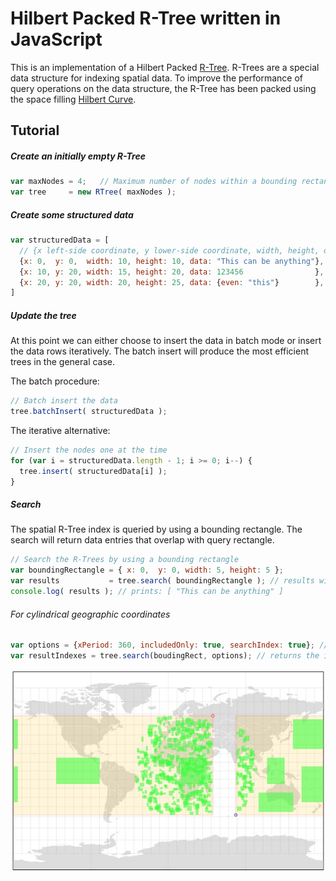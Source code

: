 # Hilbert Packed R-Tree written in JavaScript

This is an implementation of a Hilbert Packed [R-Tree](https://en.wikipedia.org/wiki/R-tree). R-Trees are a special data structure for indexing spatial data. To improve the performance of query operations on the data structure, the R-Tree has been packed using the  space filling [Hilbert Curve](https://en.wikipedia.org/wiki/Hilbert_curve).

## Tutorial

##### Create an initially empty R-Tree

``` javascript
var maxNodes = 4;   // Maximum number of nodes within a bounding rectangle
var tree     = new RTree( maxNodes );
```

##### Create some structured data

``` javascript
var structuredData = [
  // {x left-side coordinate, y lower-side coordinate, width, height, data (or the data to store at this location)}
  {x: 0,  y: 0,  width: 10, height: 10, data: "This can be anything"},
  {x: 10, y: 20, width: 15, height: 20, data: 123456                },
  {x: 20, y: 20, width: 20, height: 25, data: {even: "this"}        },
]
```

##### Update the tree

At this point we can either choose to insert the data in batch mode or insert the data rows iteratively. The batch insert will produce the most efficient trees in the general case.

The batch procedure:

``` javascript
// Batch insert the data
tree.batchInsert( structuredData );
```

The iterative alternative:

``` javascript
// Insert the nodes one at the time
for (var i = structuredData.length - 1; i >= 0; i--) {
  tree.insert( structuredData[i] );
}
```

##### Search

The spatial R-Tree index is queried by using a bounding rectangle. The search will return data entries that overlap with query rectangle. 

``` javascript
// Search the R-Trees by using a bounding rectangle
var boundingRectangle = { x: 0,  y: 0, width: 5, height: 5 };
var results           = tree.search( boundingRectangle ); // results will contain the first element of structuredData
console.log( results ); // prints: [ "This can be anything" ]
```

###### For cylindrical geographic coordinates

``` javascript
var options = {xPeriod: 360, includedOnly: true, searchIndex: true}; // coping with antimeridian
var resultIndexes = tree.search(boudingRect, options); // returns the indexes of data array
```

![search result](https://github.com/kkdd/javascript-hilbert-r-tree/blob/master/rectangles.jpg?raw=true)
